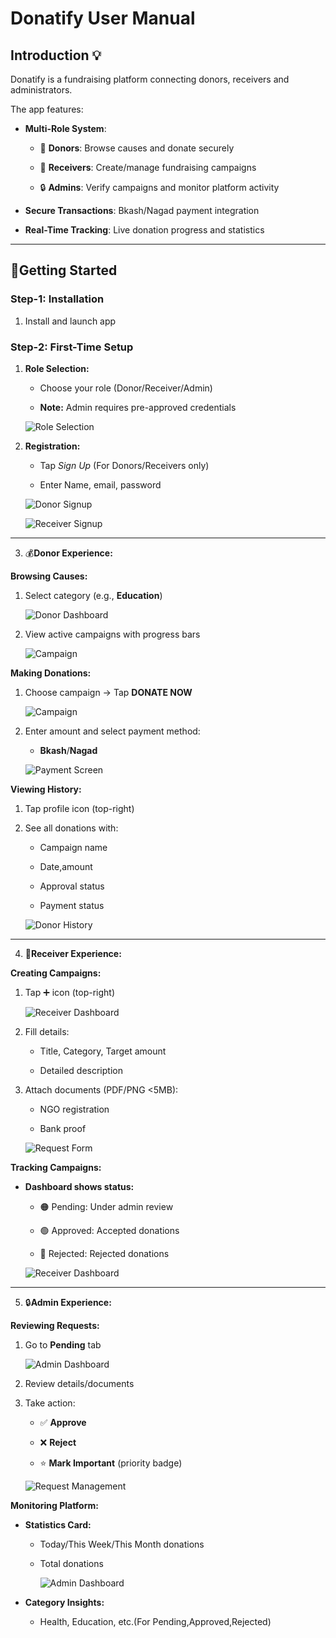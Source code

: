 # Donatify User Manual  

## **Introduction** 💡  

Donatify is a fundraising platform connecting donors, receivers and administrators.

The app features: 

- **Multi-Role System**:  

  - 👥 **Donors**: Browse causes and donate securely  

  - 🏢 **Receivers**: Create/manage fundraising campaigns 

  - 🔒 **Admins**: Verify campaigns and monitor platform activity  

- **Secure Transactions**: Bkash/Nagad payment integration 

- **Real-Time Tracking**: Live donation progress and statistics  

---

## 🚀**Getting Started** 

### Step-1: Installation 

1. Install and launch app   

### Step-2: First-Time Setup  

1. **Role Selection:**  

   - Choose your role (Donor/Receiver/Admin)

   - **Note:** Admin requires pre-approved credentials  
   
   ![Role Selection](screenshots/role_selection_screen.jpg)  

2. **Registration:**  

   - Tap *Sign Up* (For Donors/Receivers only) 

   - Enter Name, email, password   

   ![Donor Signup](screenshots/donor_signup.jpg)

   ![Receiver Signup](screenshots/receiver_signup.jpg) 

---

3. 💰**Donor Experience:**   

**Browsing Causes:**

1. Select category (e.g., **Education**)  

   ![Donor Dashboard](screenshots/donor_dashboard.jpg) 

2. View active campaigns with progress bars

   ![Campaign](screenshots/campaign_check.jpg) 

**Making Donations:**

1. Choose campaign → Tap **DONATE NOW**

   ![Campaign](screenshots/campaign_check.jpg)

2. Enter amount and select payment method: 

   - **Bkash**/**Nagad**  

   ![Payment Screen](screenshots/payment_screen.jpg)  

**Viewing History:**

1. Tap profile icon (top-right)

2. See all donations with: 

   - Campaign name  

   - Date,amount 

   - Approval status

   - Payment status 

   ![Donor History](screenshots/donor_history.jpg)
   
---

4. 🤝**Receiver Experience:** 

**Creating Campaigns:**

1. Tap ➕ icon (top-right)  

   ![Receiver Dashboard](screenshots/receiver_dashboard.jpg)  

2. Fill details:

   - Title, Category, Target amount 

   - Detailed description 

3. Attach documents (PDF/PNG <5MB):

   - NGO registration  

   - Bank proof  

   ![Request Form](screenshots/receiver_form.jpg)  


**Tracking Campaigns:**

- **Dashboard shows status:** 

  - 🟠 Pending: Under admin review 

  - 🟢 Approved: Accepted donations 

  - 🔴 Rejected: Rejected donations  

  ![Receiver Dashboard](screenshots/receiver_dashboard.jpg)

---

5. 🔒**Admin Experience:**  

**Reviewing Requests:**

1. Go to **Pending** tab

   ![Admin Dashboard](screenshots/admin_dashboard.jpg)  

2. Review details/documents

3. Take action: 

   - ✅ **Approve** 

   - ❌ **Reject** 

   - ⭐ **Mark Important** (priority badge)  

   ![Request Management](screenshots/donation_request.jpg)  

**Monitoring Platform:**

- **Statistics Card:**

  - Today/This Week/This Month donations  

  - Total donations

    ![Admin Dashboard](screenshots/admin_dashboard.jpg)

- **Category Insights:**  

  - Health, Education, etc.(For Pending,Approved,Rejected) 

